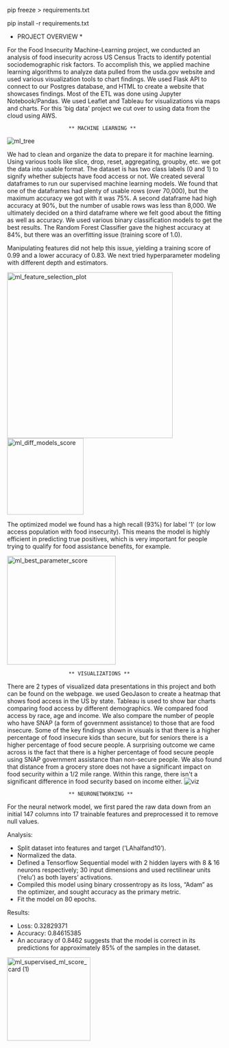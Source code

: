pip freeze > requirements.txt

pip install -r requirements.txt


* PROJECT OVERVIEW *

For the Food Insecurity Machine-Learning project, we conducted an analysis of food insecurity across US Census Tracts to identify potential sociodemographic risk factors. To accomplish this, we applied machine learning algorithms to analyze data pulled from the usda.gov website and used various visualization tools to chart findings.
We used Flask API to connect to our Postgres database, and HTML to create a  website that showcases findings. Most of the ETL was done using Jupyter Notebook/Pandas. We used Leaflet and Tableau for visualizations via maps and charts. For this 'big data' project we cut over to using data from the cloud using  AWS.


						** MACHINE LEARNING **
![ml_tree](https://user-images.githubusercontent.com/112736433/223291719-05c108ae-0914-4687-83ca-2d6049371e71.png)

We had to clean and organize the data to prepare it for machine learning. Using various tools like slice, drop, reset, aggregating, groupby, etc. we got the data into usable format. The dataset is has two class labels (0 and 1) to signify whether subjects have food access or not. We created several dataframes to run our supervised machine learning models. We found that one of the dataframes had plenty of usable rows (over 70,000), but the maximum accuracy we got with it was 75%. A second dataframe had high accuracy at 90%, but the number of usable rows was less than 8,000. We ultimately decided on a third dataframe  where we felt good about the fitting as well as accuracy.
We used various binary classification models to get the best results. The Random Forest Classifier gave the highest accuracy  at 84%, but there was an overfitting issue (training score of 1.0). 


Manipulating features did not help this issue, yielding a training score of 0.99 and a lower accuracy of 0.83. We next tried hyperparameter modeling with different depth and estimators. 

<img width="386" alt="ml_feature_selection_plot" src="https://user-images.githubusercontent.com/112736433/223291367-f322eb0c-7bf6-4898-9e3a-ddf893cec804.png">  <img width="178" alt="ml_diff_models_score" src="https://user-images.githubusercontent.com/112736433/223290708-d463f686-6a1b-4e13-9a31-f2de4953b858.png">



The optimized model we found has a high recall (93%) for label '1' (or low access population with food insecurity). This means the model is highly efficient in predicting true positives, which is very important for people trying to qualify for food assistance benefits, for example.

<img width="253" alt="ml_best_parameter_score" src="https://user-images.githubusercontent.com/112736433/223290496-a85e0345-a4c2-443e-8c59-1b318dba16b6.png">



						** VISUALIZATIONS **

There are 2 types of visualized data presentations in this project and both can be found on the webpage. we used GeoJason to create a heatmap that shows food access in the US by state. Tableau is used to show bar charts comparing food access by different demographics. We compared food access by race, age and income. We also compare the number of people who have SNAP (a form of government assistance) to those that are food insecure. Some of the key findings shown in visuals is that there is a higher percentage of food insecure kids than secure, but for seniors there is a higher percentage of food secure people. A surprising outcome we came across is the fact that there is a higher percentage of food secure people using SNAP government assistance than non-secure people. We also found that distance from a grocery store does not have a significant impact on food security within a 1/2 mile range. Within this range, there isn't a significant difference in food security based on income either.
![viz](https://user-images.githubusercontent.com/112736433/223290202-49aa334c-c8cb-401c-872e-77c9a18960cc.png)



						** NEURONETWORKING **

For the neural network model, we first pared the raw data down from an initial 147 columns into 17 trainable features and preprocessed it to remove null values.

Analysis:

- Split dataset into features and target (‘LAhalfand10’).
- Normalized the data.
- Defined a Tensorflow Sequential model with 2 hidden layers with 8 & 16 neurons respectively; 30 input dimensions and used rectilinear units (‘relu’) as both layers’ activations.
- Compiled this model using binary crossentropy as its loss, “Adam” as the optimizer, and sought accuracy as the primary metric.
- Fit the model on 80 epochs.

Results:

- Loss: 0.32829371 
- Accuracy: 0.84615385
- An accuracy of 0.8462 suggests that the model is correct in its predictions for approximately 85% of the samples in the dataset.


<img width="194" alt="ml_supervised_ml_score_card  (1)" src="https://user-images.githubusercontent.com/112736433/223292931-0ee957db-9318-4ec8-af01-be51f435d1d7.png">

